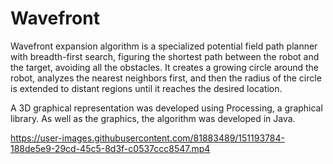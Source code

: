 # Wavefront
Wavefront expansion algorithm is a specialized potential field path planner with breadth-first search, figuring the shortest path between the robot and the target, avoiding all the obstacles. It creates a growing circle around the robot, analyzes the nearest neighbors first, and then the radius of the circle is extended to distant regions until it reaches the desired location. 

A 3D graphical representation was developed using Processing, a graphical library. As well as the graphics, the algorithm was developed in Java.

https://user-images.githubusercontent.com/81883489/151193784-188de5e9-29cd-45c5-8d3f-c0537ccc8547.mp4

